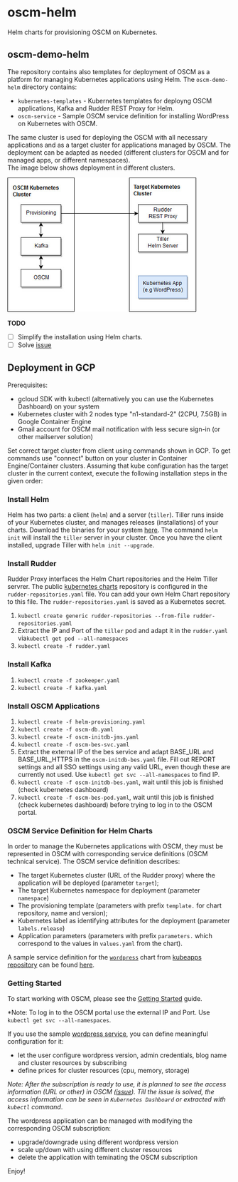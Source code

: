 # oscm-helm
Helm charts for provisioning OSCM on Kubernetes.

## oscm-demo-helm
The repository contains also templates for deployment of OSCM as a platform for managing Kubernetes applications using Helm. 
The `oscm-demo-helm` directory contains:
- `kubernetes-templates` - Kubernetes templates for deployng OSCM applications, Kafka and Rudder REST Proxy for Helm.
- `oscm-service` - Sample OSCM service definition for installing WordPress on Kubernetes with OSCM.

The same cluster is used for deploying the OSCM with all necessary applications and as a target cluster for applications managed by OSCM. The deployment can be adapted as needed (different clusters for OSCM and for managed apps, or different namespaces).  
The image below shows deployment in different clusters.

![OSCM Helm Provisioning](oscm-demo-helm/img/Demo.jpg)

**TODO**
- [ ] Simplify the installation using Helm charts.
- [ ] Solve [issue](https://github.com/servicecatalog/provisioning-service/issues/8)

## Deployment in GCP

Prerequisites:
- gcloud SDK with kubectl (alternatively you can use the Kubernetes Dashboard) on your system
- Kubernetes cluster with 2 nodes type "n1-standard-2" (2CPU, 7.5GB) in Google Container Engine
- Gmail account for OSCM mail notification with less secure sign-in (or other mailserver solution)

Set correct target cluster from client using commands shown in GCP. To get commands use "connect" button on your cluster in Container Engine/Container clusters.
Assuming that kube configuration has the target cluster in the current context, execute the following installation steps in the given order:

### Install Helm

Helm has two parts: a client (`helm`) and a server (`tiller`). Tiller runs inside of your Kubernetes cluster, and manages releases (installations) of your charts. 
Download the binaries for your system [here](https://github.com/kubernetes/helm/releases). The command `helm init` will install the `tiller` server in your cluster. Once you have the client installed, upgrade Tiller with `helm init --upgrade`.

### Install Rudder

Rudder Proxy interfaces the Helm Chart repositories and the Helm Tiller servrer. The public  [kubernetes charts](https://github.com/kubernetes/charts) repository is configured in the `rudder-repositories.yaml` file. You can add your own Helm Chart repository to this file. The `rudder-repositories.yaml` is saved as a Kubernetes secret.

1. `kubectl create generic rudder-repositories --from-file rudder-repositories.yaml`
2. Extract the IP and Port of the `tiller` pod and adapt it in the `rudder.yaml` via`kubectl get pod --all-namespaces`
3. `kubectl create -f rudder.yaml`

### Install Kafka

1. `kubectl create -f zookeeper.yaml`
2. `kubectl create -f kafka.yaml`

### Install OSCM Applications


1. `kubectl create -f helm-provisioning.yaml`
2. `kubectl create -f oscm-db.yaml`
3. `kubectl create -f oscm-initdb-jms.yaml`
4. `kubectl create -f oscm-bes-svc.yaml`
5. Extract the external IP of the bes service and adapt BASE_URL and BASE_URL_HTTPS in the `oscm-initdb-bes.yaml` file. Fill out REPORT settings and all SSO settings using any valid URL, even though these are currently not used. Use `kubectl get svc --all-namespaces` to find IP.
6. `kubectl create -f oscm-initdb-bes.yaml`, wait until this job is finished (check kubernetes dashboard)
7. `kubectl create -f oscm-bes-pod.yaml`, wait until this job is finished (check kubernetes dashboard) before trying to log in to the OSCM portal.

### OSCM Service Definition for Helm Charts

In order to manage the Kubernetes applications with OSCM, they must be represented in OSCM with corresponding service definitions (OSCM technical service). The OSCM service definition describes:  
- The target Kubernetes cluster (URL of the Rudder proxy) where the application will be deployed (parameter `target`);
- The target Kubernetes namespace for deployment (parameter `namespace`)
- The provisioning template (parameters with prefix `template.` for chart repository, name and version);
- Kubernetes label as identifying attributes for the deployment (parameter `labels.release`)
- Application parameters (parameters with prefix `parameters.` which correspond to the values in `values.yaml` from the chart).

A sample service definition for the [`wordpress`](https://github.com/kubernetes/charts/tree/master/stable/wordpress) chart from [kubeapps repository](https://github.com/kubernetes/charts) can be found [here](https://github.com/servicecatalog/oscm-helm/blob/master/oscm-demo-helm/oscm-service/TechnicalServicesHelmWordPress.xml).


### Getting Started

To start working with OSCM, please see the [Getting Started](https://github.com/servicecatalog/development/wiki/Getting-Started) guide.

*Note: To log in to the OSCM portal use the external IP and Port. Use `kubectl get svc --all-namespaces`.

If you use the sample [wordpress service](https://github.com/servicecatalog/oscm-helm/blob/master/oscm-demo-helm/oscm-service/TechnicalServicesHelmWordPress.xml), you can define meaningful configuration for it:

- let the user configure wordpress version, admin credentials, blog name and cluster resources by subscribing
- define prices for cluster resources (cpu, memory, storage)

*Note: After the subscription is ready to use, it is planned to see the access information (URL or other) in OSCM ([issue](https://github.com/servicecatalog/provisioning-service/issues/8)). Till the issue is solved, the access information can be seen in `Kubernetes Dashboard` or extracted with `kubectl` command*.

The wordpress application can be managed with modifying the corresponding OSCM subscription:
- upgrade/downgrade using different wordpress version
- scale up/down with using different cluster resources
- delete the application with teminating the OSCM subscription


Enjoy!













